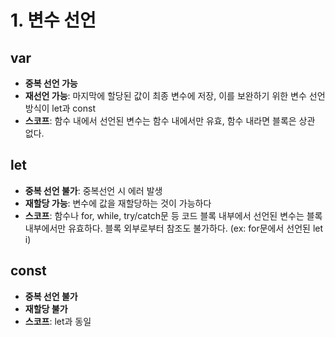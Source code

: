 # 1. 변수 선언
## var
+ __중복 선언 가능__ 
+ __재선언 가능__: 마지막에 할당된 값이 최종 변수에 저장, 이를 보완하기 위한 변수 선언 방식이 let과 const 
+ __스코프__: 함수 내에서 선언된 변수는 함수 내에서만 유효, 함수 내라면 블록은 상관 없다.


## let
+ __중복 선언 불가__: 중복선언 시 에러 발생
+ __재할당 가능__: 변수에 값을 재할당하는 것이 가능하다
+ __스코프__: 함수나 for, while, try/catch문 등 코드 블록 내부에서 선언된 변수는 블록 내부에서만 유효하다. 블록 외부로부터 참조도 불가하다. (ex: for문에서 선언된 let i)

## const
+ __중복 선언 불가__
+ __재할당 불가__
+ __스코프__: let과 동일